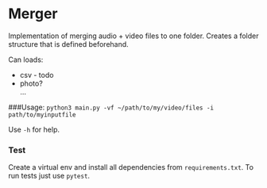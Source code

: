 # Merger

Implementation of merging audio + video files to one folder.
Creates a folder structure that is defined beforehand.  

Can loads:
- csv - todo
- photo?  
...

###Usage:
    ``python3 main.py -vf ~/path/to/my/video/files -i path/to/myinputfile``  

Use `-h` for help.


### Test

Create a virtual env and install all dependencies from `requirements.txt`.
To run tests just use `pytest`.
